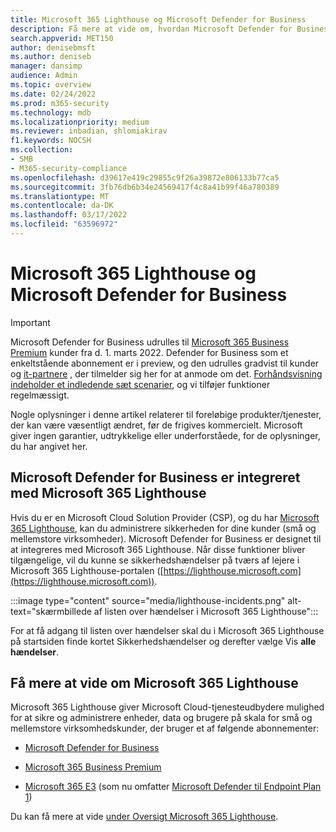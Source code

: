 ```yaml
---
title: Microsoft 365 Lighthouse og Microsoft Defender for Business
description: Få mere at vide om, hvordan Microsoft Defender for Business er integreret Microsoft 365 Lighthouse
search.appverid: MET150
author: denisebmsft
ms.author: deniseb
manager: dansimp
audience: Admin
ms.topic: overview
ms.date: 02/24/2022
ms.prod: m365-security
ms.technology: mdb
ms.localizationpriority: medium
ms.reviewer: inbadian, shlomiakirav
f1.keywords: NOCSH
ms.collection:
- SMB
- M365-security-compliance
ms.openlocfilehash: d39617e419c29855c9f26a39872e806133b77ca5
ms.sourcegitcommit: 3fb76db6b34e24569417f4c8a41b99f46a780389
ms.translationtype: MT
ms.contentlocale: da-DK
ms.lasthandoff: 03/17/2022
ms.locfileid: "63596972"
---
```

# <a name="microsoft-365-lighthouse-and-microsoft-defender-for-business"></a>Microsoft 365 Lighthouse og Microsoft Defender for Business

> [!IMPORTANT]
> Microsoft Defender for Business udrulles til [Microsoft 365 Business Premium](../../business-premium/index.md) kunder fra d. 1. marts 2022. Defender for Business som et enkeltstående abonnement er i preview, og den udrulles gradvist til kunder og [it-partnere](https://aka.ms/mdb-preview) , der tilmelder sig her for at anmode om det. [Forhåndsvisning indeholder et indledende sæt scenarier](mdb-tutorials.md#try-these-preview-scenarios), og vi tilføjer funktioner regelmæssigt.
> 
> Nogle oplysninger i denne artikel relaterer til foreløbige produkter/tjenester, der kan være væsentligt ændret, før de frigives kommercielt. Microsoft giver ingen garantier, udtrykkelige eller underforståede, for de oplysninger, du har angivet her. 

## <a name="microsoft-defender-for-business-integrates-with-microsoft-365-lighthouse"></a>Microsoft Defender for Business er integreret med Microsoft 365 Lighthouse

Hvis du er en Microsoft Cloud Solution Provider (CSP), og du har [Microsoft 365 Lighthouse](../../lighthouse/m365-lighthouse-overview.md), kan du administrere sikkerheden for dine kunder (små og mellemstore virksomheder). Microsoft Defender for Business er designet til at integreres med Microsoft 365 Lighthouse. Når disse funktioner bliver tilgængelige, vil du kunne se sikkerhedshændelser på tværs af lejere i Microsoft 365 Lighthouse-portalen ([https://lighthouse.microsoft.com](https://lighthouse.microsoft.com)). 

:::image type="content" source="media/lighthouse-incidents.png" alt-text="skærmbillede af listen over hændelser i Microsoft 365 Lighthouse":::

For at få adgang til listen over hændelser skal du i Microsoft 365 Lighthouse på startsiden finde kortet Sikkerhedshændelser og  derefter vælge Vis **alle hændelser**.

## <a name="learn-more-about-microsoft-365-lighthouse"></a>Få mere at vide om Microsoft 365 Lighthouse

Microsoft 365 Lighthouse giver Microsoft Cloud-tjenesteudbydere mulighed for at sikre og administrere enheder, data og brugere på skala for små og mellemstore virksomhedskunder, der bruger et af følgende abonnementer:

- [Microsoft Defender for Business](mdb-overview.md)

- [Microsoft 365 Business Premium](../../admin/admin-overview/what-is-microsoft-365.md)

- [Microsoft 365 E3](../../enterprise/microsoft-365-overview.md) (som nu omfatter [Microsoft Defender til Endpoint Plan 1](../defender-endpoint/defender-endpoint-plan-1.md))

Du kan få mere at vide [under Oversigt Microsoft 365 Lighthouse](../../lighthouse/m365-lighthouse-overview.md).
